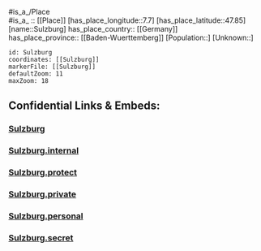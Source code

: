 ﻿---
location: [47.85,7.7] 
mapzoom: [7,12] 
mapmarker: city 
type: City
tags:
- geo/City


SpocWebEntityId: 34664
isDeleted: false
confidential: public

---
#is_a_/Place  
#is_a_ :: [[Place]] 
[has_place_longitude::7.7] 
[has_place_latitude::47.85] 
[name::Sulzburg] 
has_place_country:: [[Germany]]  
has_place_province:: [[Baden-Wuerttemberg]] 
[Population::] 
[Unknown::] 


```leaflet
id: Sulzburg
coordinates: [[Sulzburg]] 
markerFile: [[Sulzburg]] 
defaultZoom: 11 
maxZoom: 18
```


## Confidential Links & Embeds: 

### [Sulzburg](/_public/Earth/Continent/Europe/Europe~Central/Germany/Germany~West/Baden-Wuerttemberg/counties~BW/Breisgau-Schwarzw/cities~Breisgau-SW/Heitersheim/City/Sulzburg.md) 

### [Sulzburg.internal](/_internal/Earth/Continent/Europe/Europe~Central/Germany/Germany~West/Baden-Wuerttemberg/counties~BW/Breisgau-Schwarzw/cities~Breisgau-SW/Heitersheim/City/Sulzburg.internal.md) 

### [Sulzburg.protect](/_protect/Earth/Continent/Europe/Europe~Central/Germany/Germany~West/Baden-Wuerttemberg/counties~BW/Breisgau-Schwarzw/cities~Breisgau-SW/Heitersheim/City/Sulzburg.protect.md) 

### [Sulzburg.private](/_private/Earth/Continent/Europe/Europe~Central/Germany/Germany~West/Baden-Wuerttemberg/counties~BW/Breisgau-Schwarzw/cities~Breisgau-SW/Heitersheim/City/Sulzburg.private.md) 

### [Sulzburg.personal](/_personal/Earth/Continent/Europe/Europe~Central/Germany/Germany~West/Baden-Wuerttemberg/counties~BW/Breisgau-Schwarzw/cities~Breisgau-SW/Heitersheim/City/Sulzburg.personal.md) 

### [Sulzburg.secret](/_secret/Earth/Continent/Europe/Europe~Central/Germany/Germany~West/Baden-Wuerttemberg/counties~BW/Breisgau-Schwarzw/cities~Breisgau-SW/Heitersheim/City/Sulzburg.secret.md) 
